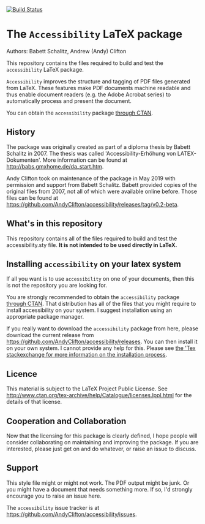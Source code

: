 [![Build Status](https://travis-ci.org/AndyClifton/accessibility.svg?branch=master)](https://travis-ci.org/AndyClifton/accessibility)

# The `Accessibility` LaTeX package

Authors: Babett Schalitz, Andrew (Andy) Clifton

This repository contains the files required to build and test the `accessibility` LaTeX package.

`Accessibility` improves the structure and tagging of PDF files generated from LaTeX. These features make PDF documents machine readable and thus enable document readers (e.g. the Adobe Acrobat series) to automatically process and present the document.

You can obtain the `accessibility` package [through CTAN](https://ctan.org/pkg/accessibility).

## History

The package was originally created as part of a diploma thesis by Babett Schalitz in 2007. The thesis was called 'Accessibility-Erhöhung von LATEX-Dokumenten'. More information can be found at http://babs.gmxhome.de/da_start.htm.

Andy Clifton took on maintenance of the package in May 2019 with permission and support from Babett Schalitz. Babett provided copies of the original files from 2007, not all of which were available online before. Those files can be found at https://github.com/AndyClifton/accessibility/releases/tag/v0.2-beta.

## What's in this repository
This repository contains all of the files required to build and test the accessibility.sty file. **It is not intended to be used directly in LaTeX.**

## Installing `accessibility` on your latex system
If all you want is to use `accessibility` on one of your documents, then this is not the repository you are looking for.

You are strongly recommended to obtain the `accessibility` package [through CTAN](https://ctan.org/pkg/accessibility). That distribution has all of the files that you might require to install accessibility on your system. I suggest installation using an appropriate package manager.

If you really want to download the `accessibility` package from here, please download the current release from https://github.com/AndyClifton/accessibility/releases. You can then install it on your own system. I cannot provide any help for this. Please see [the 'Tex stackexchange for more information on the installation process](https://tex.stackexchange.com/questions/1137/where-do-i-place-my-own-sty-or-cls-files-to-make-them-available-to-all-my-te).

## Licence

This material is subject to the LaTeX Project Public License.
See http://www.ctan.org/tex-archive/help/Catalogue/licenses.lppl.html
for the details of that license.

## Cooperation and Collaboration
Now that the licensing for this package is clearly defined, I hope people will consider collaborating on maintaining and improving the package. If you are interested, please just get on and do whatever, or raise an issue to discuss.

## Support
This style file might or might not work. The PDF output might be junk. Or you might have a document that needs something more. If so, I'd strongly encourage you to raise an issue here.

The `accessibility` issue tracker is at https://github.com/AndyClifton/accessibility/issues.
